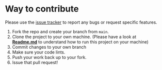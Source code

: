 # Way to contribute

Please use the [issue tracker](https://github.com/google-ar/arcore-android-sdk/issues) to report any bugs or request specific features.

1.  Fork the repo and create your branch from `main`.
2.  Clone the project to your own machine. (Please have a look at  [**Readme.md**](https://github.com/SimformSolutionsPvtLtd/SceneFormSdkSample/blob/main/README.md) to understand how to run this project on your machine)
3.  Commit changes to your own branch
4.  Make sure your code lints.
5.  Push your work back up to your fork.
6.  Issue that pull request!
